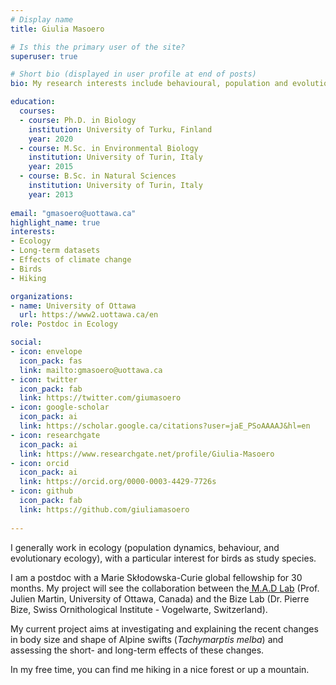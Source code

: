 ```yaml
---
# Display name
title: Giulia Masoero

# Is this the primary user of the site?
superuser: true

# Short bio (displayed in user profile at end of posts)
bio: My research interests include behavioural, population and evolutionary ecology,... and of course birds!

education:
  courses:
  - course: Ph.D. in Biology
    institution: University of Turku, Finland
    year: 2020
  - course: M.Sc. in Environmental Biology
    institution: University of Turin, Italy
    year: 2015
  - course: B.Sc. in Natural Sciences
    institution: University of Turin, Italy
    year: 2013
    
email: "gmasoero@uottawa.ca"
highlight_name: true
interests:
- Ecology
- Long-term datasets
- Effects of climate change
- Birds
- Hiking

organizations:
- name: University of Ottawa
  url: https://www2.uottawa.ca/en
role: Postdoc in Ecology

social:
- icon: envelope
  icon_pack: fas
  link: mailto:gmasoero@uottawa.ca
- icon: twitter
  icon_pack: fab
  link: https://twitter.com/giumasoero
- icon: google-scholar
  icon_pack: ai
  link: https://scholar.google.ca/citations?user=jaE_PSoAAAAJ&hl=en
- icon: researchgate
  icon_pack: ai
  link: https://www.researchgate.net/profile/Giulia-Masoero
- icon: orcid
  icon_pack: ai
  link: https://orcid.org/0000-0003-4429-7726s
- icon: github
  icon_pack: fab
  link: https://github.com/giuliamasoero  
  
---
```



<!-- add a brief description of your research interests and project -->

I generally work in ecology (population dynamics, behaviour, and evolutionary ecology), with a particular interest for birds as study species. 

I am a postdoc with a Marie Skłodowska-Curie global fellowship for 30 months. My project will see the collaboration between the<a href="https://juliengamartin.github.io/" target="_blank" rel="noopener noreferrer"> M.A.D Lab</a> (Prof. Julien Martin, University of Ottawa, Canada) and the Bize Lab (Dr. Pierre Bize, Swiss Ornithological Institute - Vogelwarte, Switzerland).

My current project aims at investigating and explaining the recent changes in body size and shape of Alpine swifts (_Tachymarptis melba_) and assessing the short- and long-term effects of these changes. 

In my free time, you can find me hiking in a nice forest or up a mountain.
